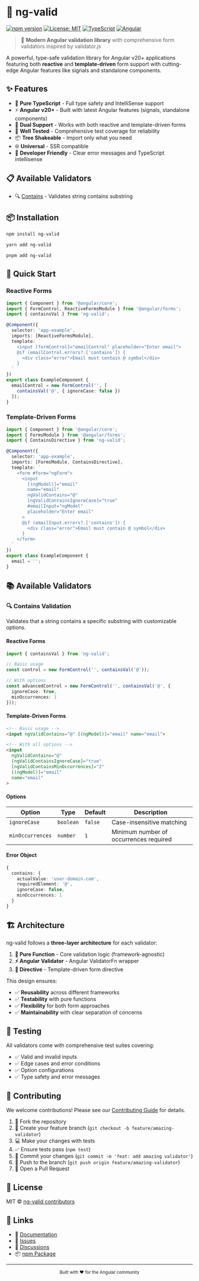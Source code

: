 # 🎯 ng-valid

[![npm version](https://badge.fury.io/js/ng-valid.svg)](https://badge.fury.io/js/ng-valid)
[![License: MIT](https://img.shields.io/badge/License-MIT-yellow.svg)](https://opensource.org/licenses/MIT)
[![TypeScript](https://img.shields.io/badge/%3C%2F%3E-TypeScript-%230074c1.svg)](http://www.typescriptlang.org/)
[![Angular](https://img.shields.io/badge/Angular-v20+-red)](https://angular.dev)

> 🚀 **Modern Angular validation library** with comprehensive form validators inspired by validator.js

A powerful, type-safe validation library for Angular v20+ applications featuring both **reactive** and **template-driven** form support with cutting-edge Angular features like signals and standalone components.

## ✨ Features

- 🎯 **Pure TypeScript** - Full type safety and IntelliSense support
- ⚡ **Angular v20+** - Built with latest Angular features (signals, standalone components)
- 🔄 **Dual Support** - Works with both reactive and template-driven forms
- 🧪 **Well Tested** - Comprehensive test coverage for reliability
- 📦 **Tree Shakeable** - Import only what you need
- 🌐 **Universal** - SSR compatible
- 🎨 **Developer Friendly** - Clear error messages and TypeScript intellisense

## 📋 Available Validators

- 🔍 [Contains](#-contains-validation) - Validates string contains substring

## 📦 Installation

```bash
npm install ng-valid
```

```bash
yarn add ng-valid
```

```bash
pnpm add ng-valid
```

## 🚀 Quick Start

### Reactive Forms
```typescript
import { Component } from '@angular/core';
import { FormControl, ReactiveFormsModule } from '@angular/forms';
import { containsVal } from 'ng-valid';

@Component({
  selector: 'app-example',
  imports: [ReactiveFormsModule],
  template: `
    <input [formControl]="emailControl" placeholder="Enter email">
    @if (emailControl.errors?.['contains']) {
      <div class="error">Email must contain @ symbol</div>
    }
  `
})
export class ExampleComponent {
  emailControl = new FormControl('', [
    containsVal('@', { ignoreCase: false })
  ]);
}
```

### Template-Driven Forms
```typescript
import { Component } from '@angular/core';
import { FormsModule } from '@angular/forms';
import { ContainsDirective } from 'ng-valid';

@Component({
  selector: 'app-example',
  imports: [FormsModule, ContainsDirective],
  template: `
    <form #form="ngForm">
      <input
        [(ngModel)]="email"
        name="email"
        ngValidContains="@"
        [ngValidContainsIgnoreCase]="true"
        #emailInput="ngModel"
        placeholder="Enter email"
      >
      @if (emailInput.errors?.['contains']) {
        <div class="error">Email must contain @ symbol</div>
      }
    </form>
  `
})
export class ExampleComponent {
  email = '';
}
```

## 📚 Available Validators

### 🔍 Contains Validation

Validates that a string contains a specific substring with customizable options.

#### **Reactive Forms**
```typescript
import { containsVal } from 'ng-valid';

// Basic usage
const control = new FormControl('', containsVal('@'));

// With options
const advancedControl = new FormControl('', containsVal('@', {
  ignoreCase: true,
  minOccurrences: 1
}));
```

#### **Template-Driven Forms**
```html
<!-- Basic usage -->
<input ngValidContains="@" [(ngModel)]="email" name="email">

<!-- With all options -->
<input 
  ngValidContains="@"
  [ngValidContainsIgnoreCase]="true"
  [ngValidContainsMinOccurrences]="2"
  [(ngModel)]="email" 
  name="email"
>
```

#### **Options**
| Option | Type | Default | Description |
|--------|------|---------|-------------|
| `ignoreCase` | `boolean` | `false` | Case-insensitive matching |
| `minOccurrences` | `number` | `1` | Minimum number of occurrences required |

#### **Error Object**
```typescript
{
  contains: {
    actualValue: 'user-domain.com',
    requiredElement: '@',
    ignoreCase: false,
    minOccurrences: 1
  }
}
```

## 🏗️ Architecture

ng-valid follows a **three-layer architecture** for each validator:

1. **🔧 Pure Function** - Core validation logic (framework-agnostic)
2. **⚡ Angular Validator** - Angular ValidatorFn wrapper
3. **🎨 Directive** - Template-driven form directive

This design ensures:
- ✅ **Reusability** across different frameworks
- ✅ **Testability** with pure functions
- ✅ **Flexibility** for both form approaches
- ✅ **Maintainability** with clear separation of concerns

## 🧪 Testing

All validators come with comprehensive test suites covering:
- ✅ Valid and invalid inputs
- ✅ Edge cases and error conditions
- ✅ Option configurations
- ✅ Type safety and error messages

## 🤝 Contributing

We welcome contributions! Please see our [Contributing Guide](CONTRIBUTING.md) for details.

1. 🍴 Fork the repository
2. 🌿 Create your feature branch (`git checkout -b feature/amazing-validator`)
3. 💻 Make your changes with tests
4. ✅ Ensure tests pass (`npm test`)
5. 📝 Commit your changes (`git commit -m 'feat: add amazing validator'`)
6. 🚀 Push to the branch (`git push origin feature/amazing-validator`)
7. 🎉 Open a Pull Request

## 📄 License

MIT © [ng-valid contributors](https://github.com/lukonik/ng-valid/graphs/contributors)

## 🔗 Links

- 📖 [Documentation](https://github.com/lukonik/ng-valid#readme)
- 🐛 [Issues](https://github.com/lukonik/ng-valid/issues)
- 💬 [Discussions](https://github.com/lukonik/ng-valid/discussions)
- 📦 [npm Package](https://www.npmjs.com/package/ng-valid)

---

<div align="center">
  <sub>Built with ❤️ for the Angular community</sub>
</div>